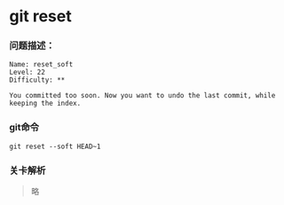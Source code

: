# git reset

### 问题描述：

```text
Name: reset_soft
Level: 22
Difficulty: **

You committed too soon. Now you want to undo the last commit, while keeping the index.
```

### git命令

```shell
git reset --soft HEAD~1
```

### 关卡解析

> 略